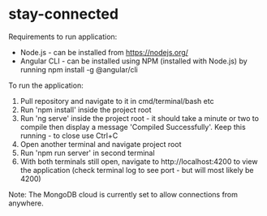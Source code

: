 # stay-connected

Requirements to run application:
- Node.js - can be installed from https://nodejs.org/
- Angular CLI - can be installed using NPM (installed with Node.js) by running npm install -g @angular/cli

To run the application:
1. Pull repository and navigate to it in cmd/terminal/bash etc
2. Run 'npm install' inside the project root
3. Run 'ng serve' inside the project root - it should take a minute or two to compile then display a message 'Compiled Successfully'. Keep this running - to close use Ctrl+C
4. Open another terminal and navigate project root
5. Run 'npm run server' in second terminal
6. With both terminals still open, navigate to http://localhost:4200 to view the application (check terminal log to see port - but will most likely be 4200)

Note: The MongoDB cloud is currently set to allow connections from anywhere.

